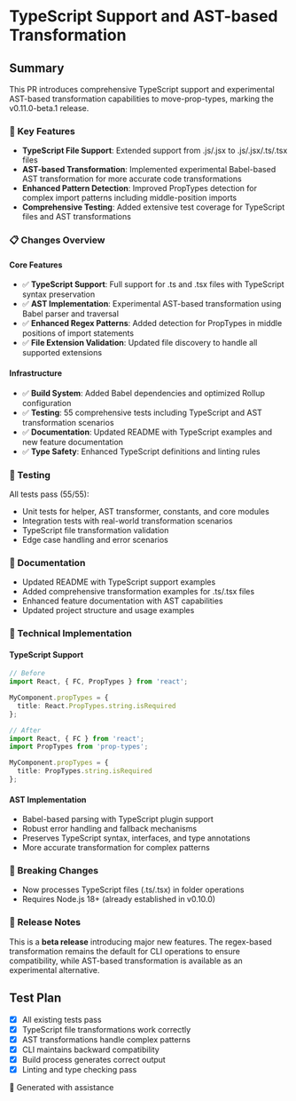 # TypeScript Support and AST-based Transformation

## Summary

This PR introduces comprehensive TypeScript support and experimental AST-based transformation capabilities to move-prop-types, marking the v0.11.0-beta.1 release.

### 🚀 Key Features

- **TypeScript File Support**: Extended support from .js/.jsx to .js/.jsx/.ts/.tsx files
- **AST-based Transformation**: Implemented experimental Babel-based AST transformation for more accurate code transformations
- **Enhanced Pattern Detection**: Improved PropTypes detection for complex import patterns including middle-position imports
- **Comprehensive Testing**: Added extensive test coverage for TypeScript files and AST transformations

### 📋 Changes Overview

#### Core Features
- ✅ **TypeScript Support**: Full support for .ts and .tsx files with TypeScript syntax preservation
- ✅ **AST Implementation**: Experimental AST-based transformation using Babel parser and traversal
- ✅ **Enhanced Regex Patterns**: Added detection for PropTypes in middle positions of import statements
- ✅ **File Extension Validation**: Updated file discovery to handle all supported extensions

#### Infrastructure
- ✅ **Build System**: Added Babel dependencies and optimized Rollup configuration
- ✅ **Testing**: 55 comprehensive tests including TypeScript and AST transformation scenarios
- ✅ **Documentation**: Updated README with TypeScript examples and new feature documentation
- ✅ **Type Safety**: Enhanced TypeScript definitions and linting rules

### 🧪 Testing

All tests pass (55/55):
- Unit tests for helper, AST transformer, constants, and core modules
- Integration tests with real-world transformation scenarios
- TypeScript file transformation validation
- Edge case handling and error scenarios

### 📖 Documentation

- Updated README with TypeScript support examples
- Added comprehensive transformation examples for .ts/.tsx files
- Enhanced feature documentation with AST capabilities
- Updated project structure and usage examples

### 🔧 Technical Implementation

#### TypeScript Support
```typescript
// Before
import React, { FC, PropTypes } from 'react';

MyComponent.propTypes = {
  title: React.PropTypes.string.isRequired
};

// After
import React, { FC } from 'react';
import PropTypes from 'prop-types';

MyComponent.propTypes = {
  title: PropTypes.string.isRequired
};
```

#### AST Implementation
- Babel-based parsing with TypeScript plugin support
- Robust error handling and fallback mechanisms
- Preserves TypeScript syntax, interfaces, and type annotations
- More accurate transformation for complex patterns

### 🎯 Breaking Changes

- Now processes TypeScript files (.ts/.tsx) in folder operations
- Requires Node.js 18+ (already established in v0.10.0)

### 🚦 Release Notes

This is a **beta release** introducing major new features. The regex-based transformation remains the default for CLI operations to ensure compatibility, while AST-based transformation is available as an experimental alternative.

## Test Plan

- [x] All existing tests pass
- [x] TypeScript file transformations work correctly
- [x] AST transformations handle complex patterns
- [x] CLI maintains backward compatibility
- [x] Build process generates correct output
- [x] Linting and type checking pass

🤖 Generated with assistance